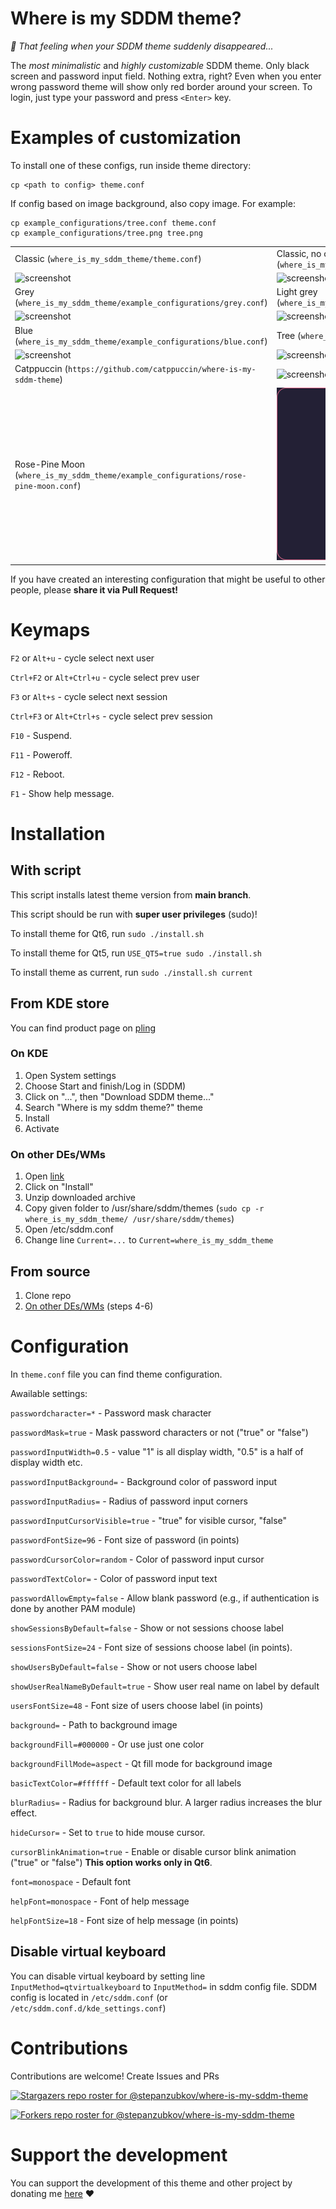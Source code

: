 # Where is my SDDM theme?

*:eyes: That feeling when your SDDM theme suddenly disappeared...*

The *most minimalistic* and *highly customizable* SDDM theme. Only black screen and password input field. Nothing extra, right? Even when you enter wrong password theme will show only red border around your screen. To login, just type your password and press `<Enter>` key.

# Examples of customization

To install one of these configs, run inside theme directory:

```shell
cp <path to config> theme.conf
```

If config based on image background, also copy image. For example:

```shell
cp example_configurations/tree.conf theme.conf
cp example_configurations/tree.png tree.png
```

| | |
| --- |--- |
| Classic (`where_is_my_sddm_theme/theme.conf`) | Classic, no cursor (`where_is_my_sddm_theme/example_configurations/classic_nocursor.conf`) |
| ![screenshot](./where_is_my_sddm_theme/screenshot.png) | ![screenshot](./screenshots/classic_nocursor.png) |
| Grey (`where_is_my_sddm_theme/example_configurations/grey.conf`) | Light grey (`where_is_my_sddm_theme/example_configurations/lightgrey.conf`) |
| ![screenshot](./screenshots/grey.png) | ![screenshot](./screenshots/lightgrey.png) |
| Blue (`where_is_my_sddm_theme/example_configurations/blue.conf`) |  Tree (`where_is_my_sddm_theme/example_configurations/tree.conf`) |
| ![screenshot](./screenshots/blue.png) | ![screenshot](./screenshots/tree.png) |
| Catppuccin (`https://github.com/catppuccin/where-is-my-sddm-theme`) | ![screenshot](./screenshots/catppuccin-mocha.webp) |
| Rose-Pine Moon (`where_is_my_sddm_theme/example_configurations/rose-pine-moon.conf`) | ![screenshot](./screenshots/rose-pine-moon.png)

If you have created an interesting configuration that might be useful to other people, please **share it via Pull Request!**

# Keymaps

`F2` or `Alt+u` - cycle select next user

`Ctrl+F2` or `Alt+Ctrl+u` - cycle select prev user

`F3` or `Alt+s` - cycle select next session

`Ctrl+F3` or `Alt+Ctrl+s` - cycle select prev session

`F10` - Suspend.

`F11` - Poweroff.

`F12` - Reboot.

`F1` - Show help message.

# Installation

## With script

This script installs latest theme version from **main branch**.

This script should be run with **super user privileges** (sudo)!

To install theme for Qt6, run `sudo ./install.sh`

To install theme for Qt5, run `USE_QT5=true sudo ./install.sh`

To install theme as current, run `sudo ./install.sh current`

## From KDE store

You can find product page on [pling](https://www.pling.com/p/2011322/)

### On KDE

1. Open System settings
2. Choose Start and finish/Log in (SDDM)
3. Click on "...", then "Download SDDM theme..."
4. Search "Where is my sddm theme?" theme
5. Install
6. Activate

### On other DEs/WMs

1. Open [link](https://www.pling.com/p/2011322/)
2. Click on "Install"
3. Unzip downloaded archive
4. Copy given folder to /usr/share/sddm/themes (`sudo cp -r where_is_my_sddm_theme/ /usr/share/sddm/themes`)
5. Open /etc/sddm.conf
6. Change line `Current=...` to `Current=where_is_my_sddm_theme`

## From source

1. Clone repo
2. [On other DEs/WMs](#on-other-deswms) (steps 4-6)

# Configuration

In `theme.conf` file you can find theme configuration.

Awailable settings:

`passwordcharacter=*` - Password mask character

`passwordMask=true` - Mask password characters or not ("true" or "false")

`passwordInputWidth=0.5` - value "1" is all display width, "0.5" is a half of display width etc.

`passwordInputBackground=` - Background color of password input

`passwordInputRadius=` - Radius of password input corners

`passwordInputCursorVisible=true` - "true" for visible cursor, "false"

`passwordFontSize=96` - Font size of password (in points)

`passwordCursorColor=random` - Color of password input cursor

`passwordTextColor=` - Color of password input text

`passwordAllowEmpty=false` - Allow blank password (e.g., if authentication is done by another PAM module)

`showSessionsByDefault=false` - Show or not sessions choose label

`sessionsFontSize=24` - Font size of sessions choose label (in points).

`showUsersByDefault=false` - Show or not users choose label

`showUserRealNameByDefault=true` - Show user real name on label by default

`usersFontSize=48` - Font size of users choose label (in points)

`background=` - Path to background image

`backgroundFill=#000000` - Or use just one color

`backgroundFillMode=aspect` - Qt fill mode for background image

`basicTextColor=#ffffff` - Default text color for all labels

`blurRadius=` - Radius for background blur. A larger radius increases the blur effect.

`hideCursor=` - Set to `true` to hide mouse cursor.

`cursorBlinkAnimation=true` - Enable or disable cursor blink animation ("true" or "false") **This option works only in Qt6**.

`font=monospace` - Default font

`helpFont=monospace` - Font of help message

`helpFontSize=18` - Font size of help message (in points)

## Disable virtual keyboard

You can disable virtual keyboard by setting line `InputMethod=qtvirtualkeyboard`
to `InputMethod=` in sddm config file. SDDM config is located in `/etc/sddm.conf`
(or `/etc/sddm.conf.d/kde_settings.conf`)

# Contributions

Contributions are welcome! Create Issues and PRs

[![Stargazers repo roster for @stepanzubkov/where-is-my-sddm-theme](https://reporoster.com/stars/stepanzubkov/where-is-my-sddm-theme)](https://github.com/stepanzubkov/where-is-my-sddm-theme/stargazers)

[![Forkers repo roster for @stepanzubkov/where-is-my-sddm-theme](https://reporoster.com/forks/stepanzubkov/where-is-my-sddm-theme)](https://github.com/stepanzubkov/where-is-my-sddm-theme/network/members)

# Support the development

You can support the development of this theme and other project by donating me [here](https://www.donationalerts.com/r/stepanzubkov) :heart:
